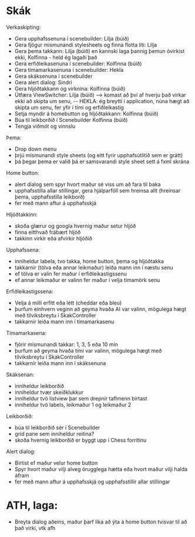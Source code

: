 # Skák

Verkaskipting: 
- Gera upphafssenuna í scenebuilder: Lilja (búið)
- Gera fjögur mismunandi stylesheets og finna flotta liti: Lilja 
- Gera þema takkann: Lilja (búið) en kannski laga þannig þemun óvirkist ekki, Kolfinna - held ég lagaði það
- Gera erfiðleikasenuna í scenebuilder: Kolfinna (búið)
- Gera tímamarkasenuna í scenebuilder: Hekla
- Gera skáksenuna í scenebuilder
- Gera alert dialog: Sindri
- Gera hljóðtakkann og virknina: Kolfinna (búið)
- Útfæra ViewSwitcher: Lilja (búið) --> komast að því af hverju það virkar ekki að skipta um senu,
-- HEKLA: ég breytti í application, núna hægt að skipta um senu, fer yfir í tími og erfiðleikastig 
- Setja myndir á homebutton og hljóðtakkann: Kolfinna (búið)
- Búa til leikborðið í Scenebuilder Kolfinna (búið)
- Tengja viðmót og vinnslu

Þema: 
- Drop down menu
- þrjú mismunandi style sheets (og eitt fyrir upphafsútlitið sem er grátt)
- þá þegar þema er valið þá er samsvarandi style sheet sett á fxml skrána

Home button: 
- alert dialog sem spyr hvort maður sé viss um að fara til baka
- upphafsstilla allar stillingar, gera hjálparföll sem hreinsa allt (hreinsar þema, upphafsstilla leikborð)
- fer með mann aftur á upphafsskjá

Hljóðtakkinn: 
- skoða glærur og googla hvernig maður setur hljóð
- finna eitthvað frábært hljóð
- takkinn virkir eða afvirkir hljóðið

Upphafssena: 
- inniheldur labela, tvo takka, home button, þema og hljóðtakka
- takkarnir (tölva eða annar leikmaður) leiða mann inn í næstu senu
- ef tölva er valin fer maður í erfiðleikastigssenu
- ef annar leikmaður er valinn fer maður í velja tímamörk senu

Erfiðleikastigssena: 
- Velja á milli erfitt eða létt (cheddar eða bleu)
- þurfum einhvern veginn að geyma hvaða AI var valinn, mögulega hægt með tilviksbreytu í SkakController
- takkarnir leiða mann inn í tímamarkasenu

Tímamarkasena: 
- fjórir mismunandi takkar: 1, 3, 5 eða 10 mín
- þurfum að geyma hvaða tími var valinn, mögulega hægt með tilviksbreytu í SkakController
- takkarnir leiða mann inn í skáksenuna

Skáksenan: 
- inniheldur leikborðið
- inniheldur tvær skeiðklukkur
- inniheldur tvö listview þar sem drepnir taflmenn birtast
- inniheldur tvö labels, leikmaður 1 og leikmaður 2

Leikborðið:
- búa til leikborðið sér í Scenebuilder
- grid pane sem inniheldur reitina?
- skoða hvernig leikborðið er byggt upp í Chess forritinu


Alert dialog: 
- Birtist ef maður velur home button
- Spyr hvort maður vilji alveg örugglega hætta eða hvort maður vilji halda áfram
- fer með mann aftur á upphafsskjá og upphafsstillir allar stillingar

# ATH, laga:
- Breyta dialog aðeins, maður þarf líka að ýta á home button tvisvar til að það virki, vtk afh





